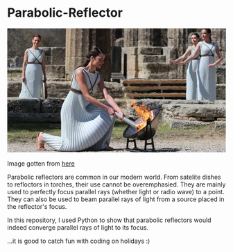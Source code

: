 # Parabolic-Reflector
![](Olympic_Torch.jpg)

Image gotten from [here](https://cdnn1.img.sputniknews.com/img/107854/73/1078547339_0:108:2257:1384_600x0_80_0_0_a790914d731adba430008468393678da.jpg.webp])

Parabolic reflectors are common in our modern world. From satelite dishes to refloctors in torches, their use cannot be overemphasied. They are mainly used to perfectly focus parallel rays (whether light or radio wave) to a point. They can also be used to beam parallel rays of light from a source placed in the reflector's focus.

In this repository, I used Python to show that parabolic reflectors would indeed converge parallel rays of light to its focus.

...it is good to catch fun with coding on holidays :)
